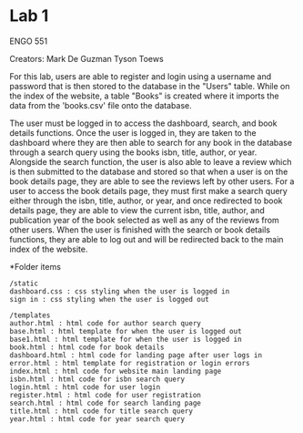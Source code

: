 # Lab 1

ENGO 551

Creators: Mark De Guzman
          Tyson Toews
          
For this lab, users are able to register and login using a username and password that is then stored to the database in the "Users" table. 
While on the index of the website, a table "Books" is created where it imports the data from the 'books.csv' file onto the database.

The user must be logged in to access the dashboard, search, and book details functions.
Once the user is logged in, they are taken to the dashboard where they are then able to search for any book in the database through a search query using the books isbn, title, author, or year. 
Alongside the search function, the user is also able to leave a review which is then submitted to the database and stored so that when a user is on the book details page, they are able to see the reviews left by other users. 
For a user to access the book details page, they must first make a search query either through the isbn, title, author, or year, and once redirected to book details page, they are able to view the current isbn, title, author, and publication year of the book selected as well as any of the reviews from other users.
When the user is finished with the search or book details functions, they are able to log out and will be redirected back to the main index of the website.


*Folder items
```
/static
dashboard.css : css styling when the user is logged in
sign in : css styling when the user is logged out

/templates
author.html : html code for author search query
base.html : html template for when the user is logged out
base1.html : html template for when the user is logged in
book.html : html code for book details
dashboard.html : html code for landing page after user logs in
error.html : html template for registration or login errors
index.html : html code for website main landing page
isbn.html : html code for isbn search query
login.html : html code for user login
register.html : html code for user registration
search.html : html code for search landing page
title.html : html code for title search query
year.html : html code for year search query
```




